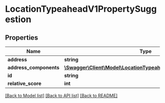 # LocationTypeaheadV1PropertySuggestion

## Properties
Name | Type | Description | Notes
------------ | ------------- | ------------- | -------------
**address** | **string** |  | [optional] 
**address_components** | [**\Swagger\Client\Model\LocationTypeaheadV1AddressComponents**](LocationTypeaheadV1AddressComponents.md) |  | [optional] 
**id** | **string** |  | [optional] 
**relative_score** | **int** |  | [optional] 

[[Back to Model list]](../../README.md#documentation-for-models) [[Back to API list]](../../README.md#documentation-for-api-endpoints) [[Back to README]](../../README.md)

